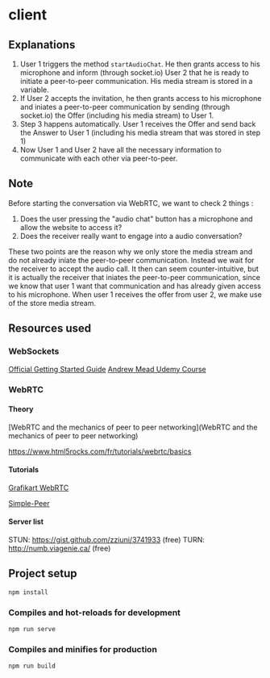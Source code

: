 # client

## Explanations

1.  User 1 triggers the method `startAudioChat`. He then grants access to his microphone and inform (through socket.io) User 2 that he is ready to initiate a peer-to-peer communication. His media stream is stored in a variable.
1.  If User 2 accepts the invitation, he then grants access to his microphone and iniates a peer-to-peer communication by sending (through socket.io) the Offer (including his media stream) to User 1.
1.  Step 3 happens automatically. User 1 receives the Offer and send back the Answer to User 1 (including his media stream that was stored in step 1)
1.  Now User 1 and User 2 have all the necessary information to communicate with each other via peer-to-peer.

## Note

Before starting the conversation via WebRTC, we want to check 2 things :

1.  Does the user pressing the "audio chat" button has a microphone and allow the website to access it?
2.  Does the receiver really want to engage into a audio conversation?

These two points are the reason why we only store the media stream and do not already iniate the peer-to-peer communication.
Instead we wait for the receiver to accept the audio call. It then can seem counter-intuitive, but it is actually the receiver that iniates the peer-to-peer communication, since we know that user 1 want that communication and has already given access to his microphone. When user 1 receives the offer from user 2, we make use of the store media stream.

## Resources used

### WebSockets

[Official Getting Started Guide](https://socket.io/get-started/chat/)
[Andrew Mead Udemy Course](https://github.com/andrewjmead/node-course-2-chat-app)

### WebRTC

#### Theory

[WebRTC and the mechanics of peer to peer networking](WebRTC and the mechanics of peer to peer networking)

https://www.html5rocks.com/fr/tutorials/webrtc/basics

#### Tutorials

[Grafikart WebRTC](https://www.grafikart.fr/tutoriels/javascript/webrtc-864)

[Simple-Peer](https://github.com/feross/simple-peer)

#### Server list

STUN: https://gist.github.com/zziuni/3741933 (free)
TURN: http://numb.viagenie.ca/ (free)

## Project setup

```
npm install
```

### Compiles and hot-reloads for development

```
npm run serve
```

### Compiles and minifies for production

```
npm run build
```
